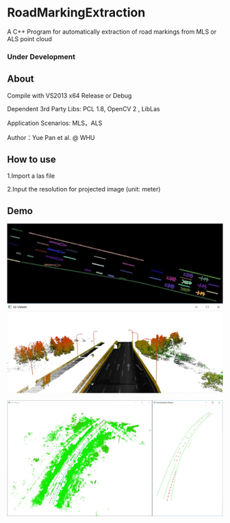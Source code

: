 # RoadMarkingExtraction
A C++ Program for automatically extraction of road markings from MLS or ALS point cloud

### Under Development

## About
Compile with VS2013 x64 Release or Debug

Dependent 3rd Party Libs:  PCL 1.8, OpenCV 2 , LibLas

Application Scenarios: MLS，ALS

Author：Yue Pan et al. @ WHU

## How to use
1.Import a las file

2.Input the resolution for projected image (unit: meter)

## Demo
 ![alt text](MLSdemo.JPG)
 
 ![alt text](Markerdemo.JPG)
